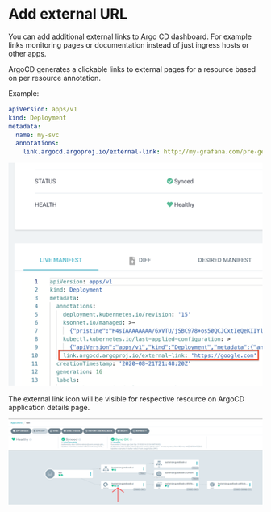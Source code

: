 # Add external URL

You can add additional external links to Argo CD dashboard. For example
links monitoring pages or documentation instead of just ingress hosts or other apps.

ArgoCD generates a clickable links to external pages for a resource based on per resource annotation.

Example:
```yaml
apiVersion: apps/v1
kind: Deployment
metadata:
  name: my-svc
  annotations:
    link.argocd.argoproj.io/external-link: http://my-grafana.com/pre-generated-link
```
![External link](../assets/external-link.png)

The external link icon will be visible for respective resource on ArgoCD application details page.

![External link](../assets/external-link-1.png)

